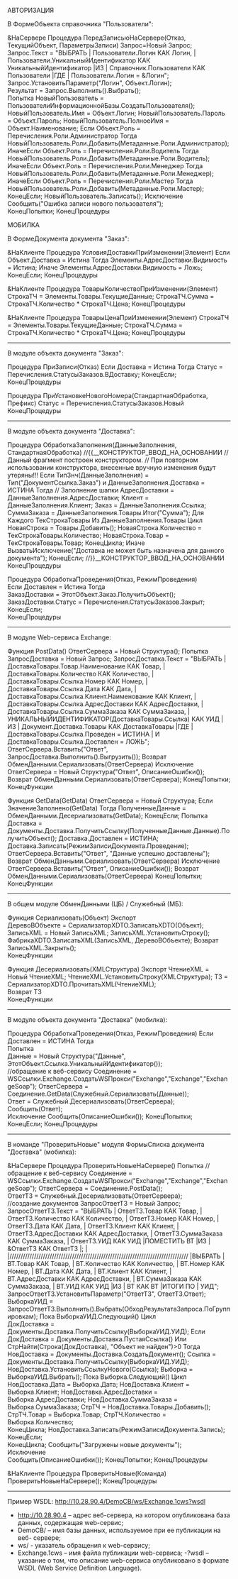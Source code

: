АВТОРИЗАЦИЯ

В ФормеОбъекта справочника "Пользователи":

&НаСервере
Процедура ПередЗаписьюНаСервере(Отказ, ТекущийОбъект, ПараметрыЗаписи)
	Запрос=Новый Запрос;
	Запрос.Текст = "ВЫБРАТЬ
			|	Пользователи.Логин КАК Логин,
			|	Пользователи.УникальныйИдентификатор КАК УникальныйИдентификатор
			|ИЗ
			|	Справочник.Пользователи КАК Пользователи
			|ГДЕ
			|	Пользователи.Логин = &Логин";
	Запрос.УстановитьПараметр("Логин", Объект.Логин);	
	Результат = Запрос.Выполнить().Выбрать();		
	Попытка
		НовыйПользователь = ПользователиИнформационнойБазы.СоздатьПользователя();
		НовыйПользователь.Имя = Объект.Логин;
		НовыйПользователь.Пароль = Объект.Пароль;
		НовыйПользователь.ПолноеИмя = Объект.Наименование;
		Если Объект.Роль = Перечисления.Роли.Администратор Тогда
			НовыйПользователь.Роли.Добавить(Метаданные.Роли.Администратор);
		ИначеЕсли Объект.Роль = Перечисления.Роли.Водитель Тогда
			НовыйПользователь.Роли.Добавить(Метаданные.Роли.Водитель);
		ИначеЕсли Объект.Роль = Перечисления.Роли.Менеджер Тогда
			НовыйПользователь.Роли.Добавить(Метаданные.Роли.Менеджер);
		ИначеЕсли Объект.Роль = Перечисления.Роли.Мастер Тогда
			НовыйПользователь.Роли.Добавить(Метаданные.Роли.Мастер);
        КонецЕсли; 
				НовыйПользователь.Записать();
	Исключение
		Сообщить("Ошибка записи нового пользователя");			
	КонецПопытки;
КонецПроцедуры



МОБИЛКА

В ФормеДокумента документа "Заказ":

&НаКлиенте
Процедура УсловияДоставкиПриИзменении(Элемент)
	Если Объект.Доставка = Истина Тогда
		Элементы.АдресДоставки.Видимость = Истина;
	Иначе
		Элементы.АдресДоставки.Видимость = Ложь;
	КонецЕсли;
КонецПроцедуры

&НаКлиенте
Процедура ТоварыКоличествоПриИзменении(Элемент)
	СтрокаТЧ = Элементы.Товары.ТекущиеДанные;
	СтрокаТЧ.Сумма = СтрокаТЧ.Количество * СтрокаТЧ.Цена;
КонецПроцедуры

&НаКлиенте
Процедура ТоварыЦенаПриИзменении(Элемент)
	СтрокаТЧ = Элементы.Товары.ТекущиеДанные;
	СтрокаТЧ.Сумма = СтрокаТЧ.Количество * СтрокаТЧ.Цена;
КонецПроцедуры

---

В модуле объекта документа "Заказ":

Процедура ПриЗаписи(Отказ)
	Если Доставка = Истина Тогда
		Статус = Перечисления.СтатусыЗаказов.ВДоставку;
	КонецЕсли;
КонецПроцедуры

Процедура ПриУстановкеНовогоНомера(СтандартнаяОбработка, Префикс)
	Статус = Перечисления.СтатусыЗаказов.Новый
КонецПроцедуры

---

В модуле объекта документа "Доставка":

Процедура ОбработкаЗаполнения(ДанныеЗаполнения, СтандартнаяОбработка)
	//{{__КОНСТРУКТОР_ВВОД_НА_ОСНОВАНИИ
	// Данный фрагмент построен конструктором.
	// При повторном использовании конструктора, внесенные вручную изменения будут утеряны!!!
	Если ТипЗнч(ДанныеЗаполнения) = Тип("ДокументСсылка.Заказ") и ДанныеЗаполнения.Доставка = ИСТИНА Тогда
		// Заполнение шапки
		АдресДоставки = ДанныеЗаполнения.АдресДоставки;
		Клиент = ДанныеЗаполнения.Клиент;
		Заказ = ДанныеЗаполнения.Ссылка;
		СуммаЗаказа = ДанныеЗаполнения.Товары.Итог("Сумма");
		Для Каждого ТекСтрокаТовары Из ДанныеЗаполнения.Товары Цикл
			НоваяСтрока = Товары.Добавить();
			НоваяСтрока.Количество = ТекСтрокаТовары.Количество;
			НоваяСтрока.Товар = ТекСтрокаТовары.Товар;
		КонецЦикла;
	Иначе  
        ВызватьИсключение("Доставка не может быть назначена для данного документа");
	КонецЕсли;
	//}}__КОНСТРУКТОР_ВВОД_НА_ОСНОВАНИИ
КонецПроцедуры

Процедура ОбработкаПроведения(Отказ, РежимПроведения)	
	Если Доставлен = Истина Тогда		
		ЗаказДоставки = ЭтотОбъект.Заказ.ПолучитьОбъект();
		ЗаказДоставки.Статус = Перечисления.СтатусыЗаказов.Закрыт;		
	КонецЕсли;	
КонецПроцедуры

---

В модуле Web-сервиса Exchange:

Функция PostData()
	ОтветСервера = Новый Структура();
	Попытка
		    ЗапросДоставка = Новый Запрос;
			ЗапросДоставка.Текст = "ВЫБРАТЬ
			                       |	ДоставкаТовары.Товар.Наименование КАК Товар,
			                       |	ДоставкаТовары.Количество КАК Количество,
			                       |	ДоставкаТовары.Ссылка.Номер КАК Номер,
			                       |	ДоставкаТовары.Ссылка.Дата КАК Дата,
			                       |	ДоставкаТовары.Ссылка.Клиент.Наименование КАК Клиент,
			                       |	ДоставкаТовары.Ссылка.АдресДоставки КАК АдресДоставки,
			                       |	ДоставкаТовары.Ссылка.СуммаЗаказа КАК СуммаЗаказа,
			                       |	УНИКАЛЬНЫЙИДЕНТИФИКАТОР(ДоставкаТовары.Ссылка) КАК УИД
			                       |ИЗ
			                       |	Документ.Доставка.Товары КАК ДоставкаТовары
			                       |ГДЕ
			                       |	ДоставкаТовары.Ссылка.Проведен = ИСТИНА
			                       |	И ДоставкаТовары.Ссылка.Доставлен = ЛОЖЬ";
			ОтветСервера.Вставить("Ответ", ЗапросДоставка.Выполнить().Выгрузить());
			Возврат ОбменДанными.Сериализовать(ОтветСервера)
	Исключение
		    ОтветСервера = Новый Структура("Ответ", ОписаниеОшибки());
		Возврат ОбменДанными.Сериализовать(ОтветСервера);
	КонецПопытки;	
КонецФункции 

Функция GetData(GetData)
	ОтветСервера = Новый Структура;
	Если ЗначениеЗаполнено(GetData) Тогда
			ПолученныеДанные = ОбменДанными.Десериализовать(GetData);
	КонецЕсли;
	Попытка
		Доставка = Документы.Доставка.ПолучитьСсылку(ПолученныеДанные.Данные).ПолучитьОбъект();
		Доставка.Доставлен = ИСТИНА;
		Доставка.Записать(РежимЗаписиДокумента.Проведение);
		ОтветСервера.Вставить("Ответ", "Данные успешно доставлены");
		Возврат ОбменДанными.Сериализовать(ОтветСервера)
	Исключение
		ОтветСервера.Вставить("Ответ", ОписаниеОшибки());
		Возврат ОбменДанными.Сериализовать(ОтветСервера)
	КонецПопытки;
КонецФункции

---

В общем модуле ОбменДанными (ЦБ) / Служебный (МБ):

Функция Сериализовать(Объект) Экспорт 	
	ДеревоВОбъекте = СериализаторXDTO.ЗаписатьXDTO(Объект);
	ЗаписьXML = Новый ЗаписьXML;
	ЗаписьXML.УстановитьСтроку();
	ФабрикаXDTO.ЗаписатьXML(ЗаписьXML, ДеревоВОбъекте);	
	Возврат ЗаписьXML.Закрыть();	
КонецФункции 

Функция Десериализовать(XMLСтруктура) Экспорт
	ЧтениеXML = Новый ЧтениеXML;
	ЧтениеXML.УстановитьСтроку(XMLСтруктура);
	ТЗ = СериализаторXDTO.ПрочитатьXML(ЧтениеXML);	
	Возврат ТЗ	
КонецФункции

---

В модуле объекта документа "Доставка" (мобилка):

Процедура ОбработкаПроведения(Отказ, РежимПроведения)
	Если Доставлен = ИСТИНА Тогда		
		Попытка			
			Данные = Новый Структура("Данные", ЭтотОбъект.Ссылка.УникальныйИдентификатор());			
			//обращение к веб-сервису
			Соединение = WSСсылки.Exchange.СоздатьWSПрокси("Exchange","Exchange","ExchangeSoap");
			ОтветСервера = Соединение.GetData(Служебный.Сериализовать(Данные));			
			Ответ = Служебный.Десериализовать(ОтветСервера); 
			Сообщить(Ответ);	
		Исключение
		Сообщить(ОписаниеОшибки());	
		КонецПопытки;				
	КонецЕсли;
КонецПроцедуры

---
В команде "ПроверитьНовые" модуля ФормыСписка документа "Доставка" (мобилка):


&НаСервере
Процедура ПроверитьНовыеНаСервере()
	Попытка
			//обращение к веб-сервису
			Соединение = WSСсылки.Exchange.СоздатьWSПрокси("Exchange","Exchange","ExchangeSoap");
			ОтветСервера = Соединение.PostData();			
			ОтветТЗ = Служебный.Десериализовать(ОтветСервера);			
			//создание документов
			ЗапросОтветТЗ = Новый Запрос;
			ЗапросОтветТЗ.Текст = "ВЫБРАТЬ
			                      |	ОтветТЗ.Товар КАК Товар,
			                      |	ОтветТЗ.Количество КАК Количество,
			                      |	ОтветТЗ.Номер КАК Номер,
			                      |	ОтветТЗ.Дата КАК Дата,
			                      |	ОтветТЗ.Клиент КАК Клиент,
			                      |	ОтветТЗ.АдресДоставки КАК АдресДоставки,
			                      |	ОтветТЗ.СуммаЗаказа КАК СуммаЗаказа,
			                      |	ОтветТЗ.УИД КАК УИД
			                      |ПОМЕСТИТЬ ВТ
			                      |ИЗ
			                      |	&ОтветТЗ КАК ОтветТЗ
			                      |;
			                      |
			                      |////////////////////////////////////////////////////////////////////////////////
			                      |ВЫБРАТЬ
			                      |	ВТ.Товар КАК Товар,
			                      |	ВТ.Количество КАК Количество,
			                      |	ВТ.Номер КАК Номер,
			                      |	ВТ.Дата КАК Дата,
			                      |	ВТ.Клиент КАК Клиент,
			                      |	ВТ.АдресДоставки КАК АдресДоставки,
			                      |	ВТ.СуммаЗаказа КАК СуммаЗаказа,
			                      |	ВТ.УИД КАК УИД
			                      |ИЗ
			                      |	ВТ КАК ВТ
			                      |ИТОГИ ПО
			                      |	УИД";
			ЗапросОтветТЗ.УстановитьПараметр("ОтветТЗ", ОтветТЗ.Ответ);
			ВыборкаУИД = ЗапросОтветТЗ.Выполнить().Выбрать(ОбходРезультатаЗапроса.ПоГруппировкам);
			Пока ВыборкаУИД.Следующий() Цикл				
				ДокДоставка = Документы.Доставка.ПолучитьСсылку(ВыборкаУИД.УИД);
				Если ДокДоставка = Документы.Доставка.ПустаяСсылка() Или СтрНайти(Строка(ДокДоставка), "Объект не найден")>0 Тогда					
					НовДоставка = Документы.Доставка.СоздатьДокумент();
					Ссылка = Документы.Доставка.ПолучитьСсылку(ВыборкаУИД.УИД);
					НовДоставка.УстановитьСсылкуНового(Ссылка);
					Выборка = ВыборкаУИД.Выбрать();
					Пока Выборка.Следующий() Цикл						
						НовДоставка.Дата = Выборка.Дата;
						НовДоставка.Клиент = Выборка.Клиент;
						НовДоставка.АдресДоставки = Выборка.АдресДоставки;
						НовДоставка.СуммаЗаказа = Выборка.СуммаЗаказа;
						СтрТЧ = НовДоставка.Товары.Добавить();
						СтрТЧ.Товар = Выборка.Товар;
						СтрТЧ.Количество = Выборка.Количество;					
					КонецЦикла;
					НовДоставка.Записать(РежимЗаписиДокумента.Запись);				
				КонецЕсли;						
			КонецЦикла;
			Сообщить("Загружены новые документы");			
		Исключение			
			Сообщить(ОписаниеОшибки());
		КонецПопытки;
КонецПроцедуры

&НаКлиенте
Процедура ПроверитьНовые(Команда)
	ПроверитьНовыеНаСервере();
КонецПроцедуры

---

Пример WSDL:
http://10.28.90.4/DemoCB/ws/Exchange.1cws?wsdl

- http://10.28.90.4 – адрес веб-сервера, на котором опубликована база данных, 
содержащая web-сервис; 
- DemoCB/ – имя базы данных, используемое при ее публикации на веб-
сервере; 
- ws/ - указатель обращения к web-сервису; 
- Exchange.1cws – имя файла публикации web-сервиса; 
-?wsdl – указание о том, что описание web-сервиса опубликовано в формате 
WSDL (Web Service Definition Language). 
